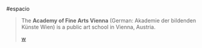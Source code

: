 
#espacio 

> The **Academy of Fine Arts Vienna** (German: Akademie der bildenden Künste Wien) is a public art school in Vienna, Austria.
>
> [w](https://en.wikipedia.org/wiki/Academy%20of%20Fine%20Arts%20Vienna)